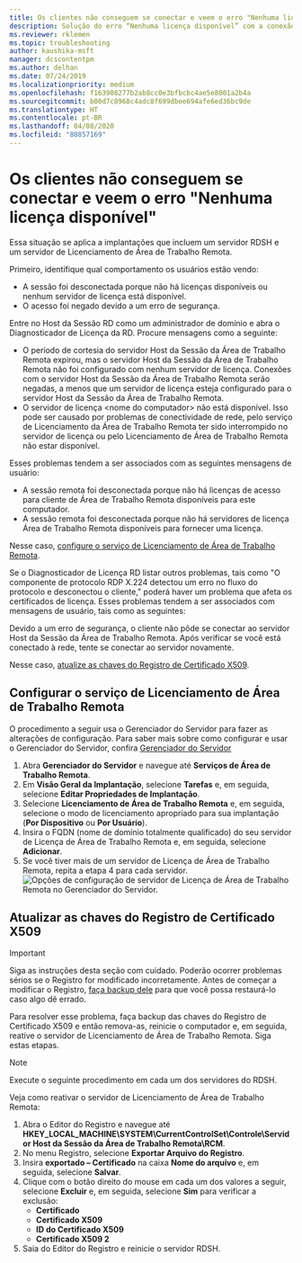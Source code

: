 ```yaml
---
title: Os clientes não conseguem se conectar e veem o erro "Nenhuma licença disponível"
description: Solução do erro “Nenhuma licença disponível” com a conexão com a área de trabalho remota
ms.reviewer: rklemen
ms.topic: troubleshooting
author: kaushika-msft
manager: dcscontentpm
ms.author: delhan
ms.date: 07/24/2019
ms.localizationpriority: medium
ms.openlocfilehash: f163908277b2ab8cc0e3bfbcbc4ae5e8001a2b4a
ms.sourcegitcommit: b00d7c8968c4adc8f699dbee694afe6ed36bc9de
ms.translationtype: HT
ms.contentlocale: pt-BR
ms.lasthandoff: 04/08/2020
ms.locfileid: "80857169"
---
```

# <a name="clients-cant-connect-and-see-no-licenses-available-error"></a>Os clientes não conseguem se conectar e veem o erro "Nenhuma licença disponível"

Essa situação se aplica a implantações que incluem um servidor RDSH e um servidor de Licenciamento de Área de Trabalho Remota.

Primeiro, identifique qual comportamento os usuários estão vendo:

- A sessão foi desconectada porque não há licenças disponíveis ou nenhum servidor de licença está disponível.
- O acesso foi negado devido a um erro de segurança.

Entre no Host da Sessão RD como um administrador de domínio e abra o Diagnosticador de Licença da RD. Procure mensagens como a seguinte:

  - O período de cortesia do servidor Host da Sessão da Área de Trabalho Remota expirou, mas o servidor Host da Sessão da Área de Trabalho Remota não foi configurado com nenhum servidor de licença. Conexões com o servidor Host da Sessão da Área de Trabalho Remota serão negadas, a menos que um servidor de licença esteja configurado para o servidor Host da Sessão da Área de Trabalho Remota.
  - O servidor de licença \<nome do computador\> não está disponível. Isso pode ser causado por problemas de conectividade de rede, pelo serviço de Licenciamento da Área de Trabalho Remota ter sido interrompido no servidor de licença ou pelo Licenciamento de Área de Trabalho Remota não estar disponível.

Esses problemas tendem a ser associados com as seguintes mensagens de usuário:

  - A sessão remota foi desconectada porque não há licenças de acesso para cliente de Área de Trabalho Remota disponíveis para este computador.
  - A sessão remota foi desconectada porque não há servidores de licença Área de Trabalho Remota disponíveis para fornecer uma licença.

Nesse caso, [configure o serviço de Licenciamento de Área de Trabalho Remota](#configure-the-rd-licensing-service).

Se o Diagnosticador de Licença RD listar outros problemas, tais como "O componente de protocolo RDP X.224 detectou um erro no fluxo do protocolo e desconectou o cliente," poderá haver um problema que afeta os certificados de licença. Esses problemas tendem a ser associados com mensagens de usuário, tais como as seguintes:

Devido a um erro de segurança, o cliente não pôde se conectar ao servidor Host da Sessão da Área de Trabalho Remota. Após verificar se você está conectado à rede, tente se conectar ao servidor novamente.

Nesse caso, [atualize as chaves do Registro de Certificado X509](#refresh-the-x509-certificate-registry-keys).

## <a name="configure-the-rd-licensing-service"></a>Configurar o serviço de Licenciamento de Área de Trabalho Remota

O procedimento a seguir usa o Gerenciador do Servidor para fazer as alterações de configuração. Para saber mais sobre como configurar e usar o Gerenciador do Servidor, confira [Gerenciador do Servidor](../../../administration/server-manager/server-manager.md)

1. Abra **Gerenciador do Servidor** e navegue até **Serviços de Área de Trabalho Remota**.
2. Em **Visão Geral da Implantação**, selecione **Tarefas** e, em seguida, selecione **Editar Propriedades de Implantação**.
3. Selecione **Licenciamento de Área de Trabalho Remota** e, em seguida, selecione o modo de licenciamento apropriado para sua implantação (**Por Dispositivo** ou **Por Usuário**).
4. Insira o FQDN (nome de domínio totalmente qualificado) do seu servidor de Licença de Área de Trabalho Remota e, em seguida, selecione **Adicionar**.
5. Se você tiver mais de um servidor de Licença de Área de Trabalho Remota, repita a etapa 4 para cada servidor. 
    ![Opções de configuração de servidor de Licença de Área de Trabalho Remota no Gerenciador do Servidor.](../media/troubleshoot-remote-desktop-connections/RDLicensing_Configure.png)

## <a name="refresh-the-x509-certificate-registry-keys"></a>Atualizar as chaves do Registro de Certificado X509

> [!IMPORTANT]  
> Siga as instruções desta seção com cuidado. Poderão ocorrer problemas sérios se o Registro for modificado incorretamente. Antes de começar a modificar o Registro, [faça backup dele](https://support.microsoft.com/help/322756) para que você possa restaurá-lo caso algo dê errado.

Para resolver esse problema, faça backup das chaves do Registro de Certificado X509 e então remova-as, reinicie o computador e, em seguida, reative o servidor de Licenciamento de Área de Trabalho Remota. Siga estas etapas.

> [!NOTE]
> Execute o seguinte procedimento em cada um dos servidores do RDSH.

Veja como reativar o servidor de Licenciamento de Área de Trabalho Remota:

1. Abra o Editor do Registro e navegue até **HKEY\_LOCAL\_MACHINE\\SYSTEM\\CurrentControlSet\\Controle\\Servidor Host da Sessão da Área de Trabalho Remota\\RCM**.
2. No menu Registro, selecione **Exportar Arquivo do Registro**.
3. Insira **exportado – Certificado** na caixa **Nome do arquivo** e, em seguida, selecione **Salvar**.
4. Clique com o botão direito do mouse em cada um dos valores a seguir, selecione **Excluir** e, em seguida, selecione **Sim** para verificar a exclusão:  
      - **Certificado**
      - **Certificado X509**
      - **ID do Certificado X509**
      - **Certificado X509 2**
5. Saia do Editor do Registro e reinicie o servidor RDSH.